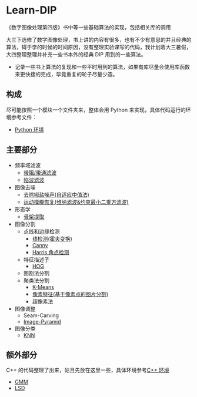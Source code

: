 # Learn-DIP

《数字图像处理第四版》书中等一些基础算法的实现，包括相关库的调用

大三下选修了数字图像处理，书上讲的内容有很多，也有不少有意思的并且经典的算法，碍于学的时候的时间原因，没有整理实验课写的代码，我计划着大三暑假，大四整理整理并补充一些书本外的经典 DIP 用到的一些算法。

- 记录一些书上算法的复现和一些平时用到的算法，如果有库尽量会使用库函数来更快捷的完成，毕竟重复的轮子尽量少造。

## 构成

尽可能按照一个模块一个文件夹来，整体会用 Python 来实现，具体代码运行的环境参考文件：
- [Python 环境](./env_Python.md)


## 主要部分

- 频率域滤波
  - [带阻/带通滤波](FrequencyDomainFilter/band-stop.py)
  - [陷波滤波](FrequencyDomainFilter/notch.py)
- 图像去噪
  - [去除椒盐噪声(自适应中值法)](Denoising/AdaptMedianFilter)
  - [运动模糊恢复(维纳滤波&约束最小二乘方滤波)](Denoising/MotionBlurRecovery)
- 形态学
  - [骨架提取](Morphology/Skeleton)
- 图像分割
  - 点线和边缘检测
    - [线检测(霍夫变换)](ImageSegmentation/LowLevelDetector/Hough)
    - [Canny](ImageSegmentation/LowLevelDetector/Canny)
    - [Harris 角点检测](ImageSegmentation/FeatureDescriptors/HOG/harris.py)
  - 特征描述子
    - [HOG](ImageSegmentation/FeatureDescriptors/HOG)
  - 图割法分割
  - 聚类法分割
    - [K-Means](ImageSegmentation/Clustering/K-Means/segmentation.py)
    - [像素特征(基于像素点的图片分割)](ImageSegmentation/Clustering/Pixel-Features)
    - 超像素法
- 图像调整
  - Seam-Carving
  - [Image-Pyramid](ImageResizing/ImagePyramid/image_pyramid.py)
- 图像分类
  - [KNN](ImageClassification/KNN/k_nearest_neighbor.py)
  
## 额外部分

C++ 的代码整理了出来，姑且先放在这里一些，具体环境参考[C++ 环境](./env_CXX.md)

- [GMM](CXX/GMM/CXX)
- [LSD](CXX/LSD)

